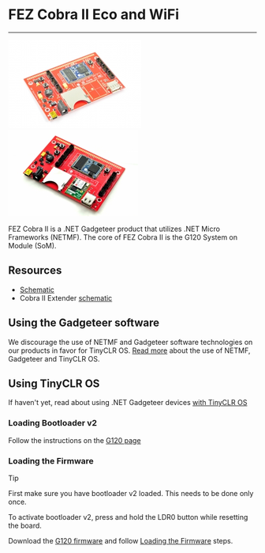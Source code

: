 # FEZ Cobra II Eco and WiFi
---
![FEZ Cobra II Eco](images/fez-cobra-ii.jpg) ![FEZ Cobra II Wifi](images/fez-cobra-ii-wifi.jpg)

FEZ Cobra II is a .NET Gadgeteer product that utilizes .NET Micro Frameworks (NETMF). The core of FEZ Cobra II is the G120 System on Module (SoM).

## Resources
* [Schematic](http://files.ghielectronics.com/downloads/Schematics/FEZ/FEZ%20Cobra%20II%20Schematic.pdf)
* Cobra II Extender [schematic](http://files.ghielectronics.com/downloads/Schematics/FEZ/FEZ%20Cobra%20II%20Extender%20Schematic.pdf)

## Using the Gadgeteer software
We discourage the use of NETMF and Gadgeteer software technologies on our products in favor for TinyCLR OS. [Read more](intro.md) about the use of NETMF, Gadgeteer and TinyCLR OS.

## Using TinyCLR OS
If haven't yet, read about using .NET Gadgeteer devices [with TinyCLR OS](intro.md#with-tinyclr-os)

### Loading Bootloader v2
Follow the instructions on the [G120 page](../../../hardware/scm/g120.md)

### Loading the Firmware

> [!Tip]
> First make sure you have bootloader v2 loaded. This needs to be done only once.

To activate bootloader v2, press and hold the LDR0 button while resetting the board.

Download the [G120 firmware](../../../software/tinyclr/downloads.md#g120) and follow [Loading the Firmware](../../../software/tinyclr/loaders/ghi-bootloader.md#loading-the-firmware) steps.

